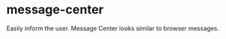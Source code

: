 message-center
==============

Easily inform the user. Message Center looks similar to browser messages.

